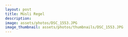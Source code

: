 ```yaml
---
layout: post
title: Müsli Regel
description: 
image: assets/photos/DSC_1553.JPG
image_thumbnail: assets/photos/thumbnails/DSC_1553.JPG
---
```



